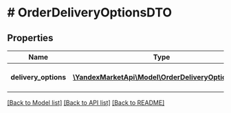 # # OrderDeliveryOptionsDTO

## Properties

Name | Type | Description | Notes
------------ | ------------- | ------------- | -------------
**delivery_options** | [**\YandexMarketApi\Model\OrderDeliveryOptionDTO[]**](OrderDeliveryOptionDTO.md) | Список опций доставки. |

[[Back to Model list]](../../README.md#models) [[Back to API list]](../../README.md#endpoints) [[Back to README]](../../README.md)
